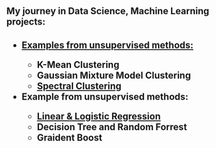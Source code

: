 <h2>My journey in Data Science, Machine Learning projects:<h2>
  <ul>
    <li> <a href="KMean Method/README.md">Examples from unsupervised methods: </a></li>
    <ul>
      <li>K-Mean Clustering  </li>
      <li>Gaussian Mixture Model Clustering</li>
      <li><a href="SpectralClustering/README.md">Spectral Clustering</a></li>
    </ul>
    <li>Example from unsupervised methods:</li>
    <ul>
      <li><a href="Linear_and_Logisitic_Regression/README.md">Linear & Logistic Regression</a></li>
      <li>Decision Tree and Random Forrest</li>
      <li>Graident Boost</li>
    </ul>

</ul>
